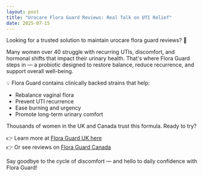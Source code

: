 ```yaml
---
layout: post
title: "Urocare Flora Guard Reviews: Real Talk on UTI Relief"
date: 2025-07-15
---
```


Looking for a trusted solution to maintain urocare flora guard reviews? 🌿

Many women over 40 struggle with recurring UTIs, discomfort, and hormonal shifts that impact their urinary health. That's where Flora Guard steps in — a probiotic designed to restore balance, reduce recurrence, and support overall well-being.

💡 Flora Guard contains clinically backed strains that help:

- Rebalance vaginal flora
- Prevent UTI recurrence
- Ease burning and urgency
- Promote long-term urinary comfort

Thousands of women in the UK and Canada trust this formula. Ready to try?

👉 Learn more at [Flora Guard UK here](https://floraguard.uk/)  
👉 Or see reviews on [Flora Guard Canada](https://floraguard.co.uk/)

Say goodbye to the cycle of discomfort — and hello to daily confidence with Flora Guard!
